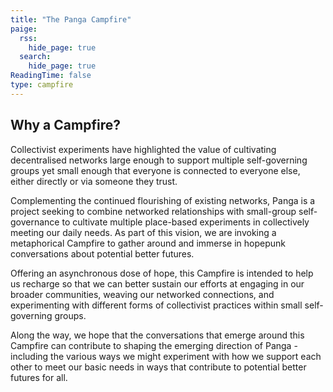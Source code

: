 ```yaml
---
title: "The Panga Campfire"
paige:
  rss:
    hide_page: true
  search:
    hide_page: true
ReadingTime: false
type: campfire
---
```


## Why a Campfire?

Collectivist experiments have highlighted the value of cultivating decentralised networks large enough to support multiple self-governing groups yet small enough that everyone is connected to everyone else, either directly or via someone they trust.

Complementing the continued flourishing of existing networks, Panga is a project seeking to combine networked relationships with small-group self-governance to cultivate multiple place-based experiments in collectively meeting our daily needs. As part of this vision, we are invoking a metaphorical Campfire to gather around and immerse in hopepunk conversations about potential better futures.

Offering an asynchronous dose of hope, this Campfire is intended to help us recharge so that we can better sustain our efforts at engaging in our broader communities, weaving our networked connections, and experimenting with different forms of collectivist practices within small self-governing groups.

Along the way, we hope that the conversations that emerge around this Campfire can contribute to shaping the emerging direction of Panga - including the various ways we might experiment with how we support each other to meet our basic needs in ways that contribute to potential better futures for all.



